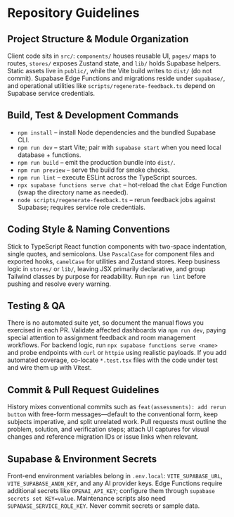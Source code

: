 # Repository Guidelines

## Project Structure & Module Organization
Client code sits in `src/`: `components/` houses reusable UI, `pages/` maps to routes, `stores/` exposes Zustand state, and `lib/` holds Supabase helpers. Static assets live in `public/`, while the Vite build writes to `dist/` (do not commit). Supabase Edge Functions and migrations reside under `supabase/`, and operational utilities like `scripts/regenerate-feedback.ts` depend on Supabase service credentials.

## Build, Test & Development Commands
- `npm install` – install Node dependencies and the bundled Supabase CLI.
- `npm run dev` – start Vite; pair with `supabase start` when you need local database + functions.
- `npm run build` – emit the production bundle into `dist/`.
- `npm run preview` – serve the build for smoke checks.
- `npm run lint` – execute ESLint across the TypeScript sources.
- `npx supabase functions serve chat` – hot-reload the `chat` Edge Function (swap the directory name as needed).
- `node scripts/regenerate-feedback.ts` – rerun feedback jobs against Supabase; requires service role credentials.

## Coding Style & Naming Conventions
Stick to TypeScript React function components with two-space indentation, single quotes, and semicolons. Use `PascalCase` for component files and exported hooks, `camelCase` for utilities and Zustand stores. Keep business logic in `stores/` or `lib/`, leaving JSX primarily declarative, and group Tailwind classes by purpose for readability. Run `npm run lint` before pushing and resolve every warning.

## Testing & QA
There is no automated suite yet, so document the manual flows you exercised in each PR. Validate affected dashboards via `npm run dev`, paying special attention to assignment feedback and room management workflows. For backend logic, run `npx supabase functions serve <name>` and probe endpoints with `curl` or `httpie` using realistic payloads. If you add automated coverage, co-locate `*.test.tsx` files with the code under test and wire them up with Vitest.

## Commit & Pull Request Guidelines
History mixes conventional commits such as `feat(assessments): add rerun button` with free-form messages—default to the conventional form, keep subjects imperative, and split unrelated work. Pull requests must outline the problem, solution, and verification steps; attach UI captures for visual changes and reference migration IDs or issue links when relevant.

## Supabase & Environment Secrets
Front-end environment variables belong in `.env.local`: `VITE_SUPABASE_URL`, `VITE_SUPABASE_ANON_KEY`, and any AI provider keys. Edge Functions require additional secrets like `OPENAI_API_KEY`; configure them through `supabase secrets set KEY=value`. Maintenance scripts also need `SUPABASE_SERVICE_ROLE_KEY`. Never commit secrets or sample data.
